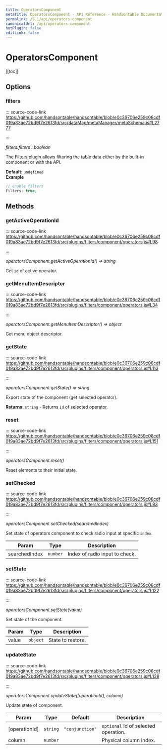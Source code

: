 ```yaml
---
title: OperatorsComponent
metaTitle: OperatorsComponent - API Reference - Handsontable Documentation
permalink: /9.1/api/operators-component
canonicalUrl: /api/operators-component
hotPlugin: false
editLink: false
---
```


# OperatorsComponent

[[toc]]
## Options

### filters
  
::: source-code-link https://github.com/handsontable/handsontable/blob/e0c36706e259c08cdf019a83ae72bd9f7e2613fd/src/dataMap/metaManager/metaSchema.js#L2777

:::

_filters.filters : boolean_

The [Filters](#filters) plugin allows filtering the table data either by the built-in component or with the API.

**Default**: <code>undefined</code>  
**Example**  
```js
// enable filters
filters: true,
```

## Methods

### getActiveOperationId
  
::: source-code-link https://github.com/handsontable/handsontable/blob/e0c36706e259c08cdf019a83ae72bd9f7e2613fd/src/plugins/filters/component/operators.js#L98

:::

_operatorsComponent.getActiveOperationId() ⇒ string_

Get `id` of active operator.



### getMenuItemDescriptor
  
::: source-code-link https://github.com/handsontable/handsontable/blob/e0c36706e259c08cdf019a83ae72bd9f7e2613fd/src/plugins/filters/component/operators.js#L34

:::

_operatorsComponent.getMenuItemDescriptor() ⇒ object_

Get menu object descriptor.



### getState
  
::: source-code-link https://github.com/handsontable/handsontable/blob/e0c36706e259c08cdf019a83ae72bd9f7e2613fd/src/plugins/filters/component/operators.js#L113

:::

_operatorsComponent.getState() ⇒ string_

Export state of the component (get selected operator).


**Returns**: `string` - Returns `id` of selected operator.  

### reset
  
::: source-code-link https://github.com/handsontable/handsontable/blob/e0c36706e259c08cdf019a83ae72bd9f7e2613fd/src/plugins/filters/component/operators.js#L151

:::

_operatorsComponent.reset()_

Reset elements to their initial state.



### setChecked
  
::: source-code-link https://github.com/handsontable/handsontable/blob/e0c36706e259c08cdf019a83ae72bd9f7e2613fd/src/plugins/filters/component/operators.js#L83

:::

_operatorsComponent.setChecked(searchedIndex)_

Set state of operators component to check radio input at specific `index`.


| Param | Type | Description |
| --- | --- | --- |
| searchedIndex | `number` | Index of radio input to check. |



### setState
  
::: source-code-link https://github.com/handsontable/handsontable/blob/e0c36706e259c08cdf019a83ae72bd9f7e2613fd/src/plugins/filters/component/operators.js#L122

:::

_operatorsComponent.setState(value)_

Set state of the component.


| Param | Type | Description |
| --- | --- | --- |
| value | `object` | State to restore. |



### updateState
  
::: source-code-link https://github.com/handsontable/handsontable/blob/e0c36706e259c08cdf019a83ae72bd9f7e2613fd/src/plugins/filters/component/operators.js#L138

:::

_operatorsComponent.updateState([operationId], column)_

Update state of component.


| Param | Type | Default | Description |
| --- | --- | --- | --- |
| [operationId] | `string` | <code>"conjunction"</code> | `optional` Id of selected operation. |
| column | `number` |  | Physical column index. |


